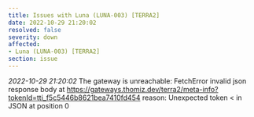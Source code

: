 ```yaml
---
title: Issues with Luna (LUNA-003) [TERRA2]
date: 2022-10-29 21:20:02
resolved: false
severity: down
affected:
- Luna (LUNA-003) [TERRA2]
section: issue
---
```


*2022-10-29 21:20:02* The gateway is unreachable: FetchError invalid json response body at https://gateways.thomiz.dev/terra2/meta-info?tokenId=tti_f5c5446b8621bea7410fd454 reason: Unexpected token < in JSON at position 0